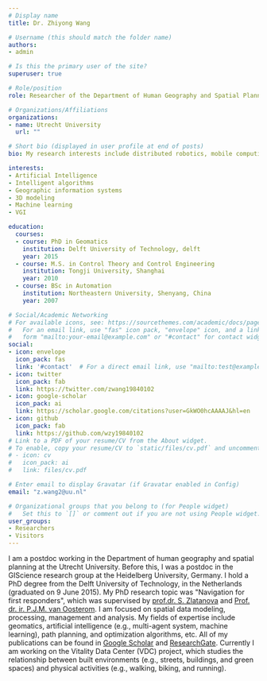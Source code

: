 ```yaml
---
# Display name
title: Dr. Zhiyong Wang

# Username (this should match the folder name)
authors:
- admin

# Is this the primary user of the site?
superuser: true

# Role/position
role: Researcher of the Department of Human Geography and Spatial Planning

# Organizations/Affiliations
organizations:
- name: Utrecht University
  url: ""

# Short bio (displayed in user profile at end of posts)
bio: My research interests include distributed robotics, mobile computing and programmable matter.

interests:
- Artificial Intelligence
- Intelligent algorithms
- Geographic information systems
- 3D modeling
- Machine learning
- VGI

education:
  courses:
  - course: PhD in Geomatics
    institution: Delft University of Technology, delft
    year: 2015
  - course: M.S. in Control Theory and Control Engineering
    institution: Tongji University, Shanghai
    year: 2010
  - course: BSc in Automation
    institution: Northeastern University, Shenyang, China
    year: 2007

# Social/Academic Networking
# For available icons, see: https://sourcethemes.com/academic/docs/page-builder/#icons
#   For an email link, use "fas" icon pack, "envelope" icon, and a link in the
#   form "mailto:your-email@example.com" or "#contact" for contact widget.
social:
- icon: envelope
  icon_pack: fas
  link: '#contact'  # For a direct email link, use "mailto:test@example.org".
- icon: twitter
  icon_pack: fab
  link: https://twitter.com/zwang19840102
- icon: google-scholar
  icon_pack: ai
  link: https://scholar.google.com/citations?user=GkWO0hcAAAAJ&hl=en
- icon: github
  icon_pack: fab
  link: https://github.com/wzy19840102
# Link to a PDF of your resume/CV from the About widget.
# To enable, copy your resume/CV to `static/files/cv.pdf` and uncomment the lines below.
# - icon: cv
#   icon_pack: ai
#   link: files/cv.pdf

# Enter email to display Gravatar (if Gravatar enabled in Config)
email: "z.wang2@uu.nl"

# Organizational groups that you belong to (for People widget)
#   Set this to `[]` or comment out if you are not using People widget.
user_groups:
- Researchers
- Visitors
---
```

I am a postdoc working in the Department of human geography and spatial planning at the Utrecht University. Before this, I was a postdoc in the GIScience research group at the Heidelberg University, Germany. I hold a PhD degree from the Delft University of Technology, in the Netherlands (graduated on 9 June 2015). My PhD research topic was "Navigation for first responders", which was supervised by [prof.dr. S. Zlatanova](https://research.unsw.edu.au/people/professor-sisi-zlatanova) and [Prof. dr. ir. P.J.M. van Oosterom](https://www.tudelft.nl/bk/over-faculteit/hoogleraren/profdrir-pjm-van-oosterom/). 
I am focused on spatial data modeling, processing, management and analysis. My fields of expertise include geomatics, artificial intelligence (e.g., multi-agent system, machine learning), path planning, and optimization algorithms, etc. All of my publications can be found in [Google Scholar](https://scholar.google.com/citations?user=GkWO0hcAAAAJ&hl=en) and [ResearchGate](https://www.researchgate.net/profile/Zhiyong_Wang18). Currently I am working on the Vitality Data Center (VDC) project, which studies the relationship between built environments (e.g., streets, buildings, and green spaces) and physical activities (e.g., walking, biking, and running).
